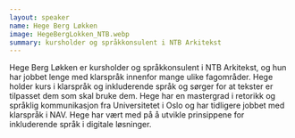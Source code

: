 ```yaml
---
layout: speaker
name: Hege Berg Løkken
image: HegeBergLokken_NTB.webp
summary: kursholder og språkkonsulent i NTB Arkitekst
---
```

Hege Berg Løkken er kursholder og språkkonsulent i NTB Arkitekst, og hun har jobbet lenge med klarspråk innenfor mange ulike fagområder. Hege holder kurs i klarspråk og inkluderende språk og sørger for at tekster er tilpasset dem som skal bruke dem. Hege har en mastergrad i retorikk og språklig kommunikasjon fra Universitetet i Oslo og har tidligere jobbet med klarspråk i NAV. Hege har vært med på å utvikle prinsippene for inkluderende språk i digitale løsninger.
